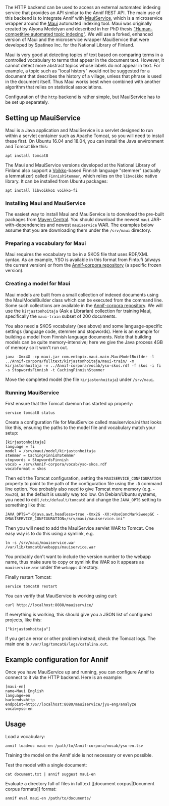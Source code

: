 The HTTP backend can be used to access an external automated indexing service that provides an API similar to the Annif REST API. The main use of this backend is to integrate Annif with [MauiService](https://github.com/NatLibFi/mauiservice), which is a microservice wrapper around the [Maui](http://www.medelyan.com/software) automated indexing tool. Maui was originally created by Alyona Medelyan and described in her PhD thesis ["Human-competitive automated topic indexing"](http://www.medelyan.com/files/phd2009.pdf?attredirects=0&d=1). We will use a forked, enhanced version of Maui and the microservice wrapper MauiService that were developed by Spatineo Inc. for the National Library of Finland.

Maui is very good at detecting topics of text based on comparing terms in a controlled vocabulary to terms that appear in the document text. However, it cannot detect more abstract topics whose labels do not appear in text. For example, a topic such as "local history" would not be suggested for a document that describes the history of a village, unless that phrase is used in the document itself. Thus Maui works best when combined with another algorithm that relies on statistical associations.

Configuration of the `http` backend is rather simple, but MauiService has to be set up separately.


## Setting up MauiService

Maui is a Java application and MauiService is a servlet designed to run within a servlet container such as Apache Tomcat, so you will need to install these first. On Ubuntu 16.04 and 18.04, you can install the Java environment and Tomcat like this:

    apt install tomcat8

The Maui and MauiService versions developed at the National Library of Finland also support a [Voikko](https://voikko.puimula.org/)-based Finnish language "stemmer" (actually a lemmatizer) called `FinnishStemmer`, which relies on the `libvoikko` native library. It can be installed from Ubuntu packages:

    apt install libvoikko1 voikko-fi

### Installing Maui and MauiService

The easiest way to install Maui and MauiService is to download the pre-built packages from [Maven Central](https://search.maven.org/search?q=g:fi.nationallibrary). You should download the newest `maui` JAR-with-dependencies and newest `mauiservice` WAR. The examples below assume that you are downloading them under the `/srv/maui` directory.

### Preparing a vocabulary for Maui

Maui requires the vocabulary to be in a SKOS file that uses RDF/XML syntax. As an example, YSO is available in this format from Finto.fi (always the current version) or from the [Annif-corpora repository](https://github.com/NatLibFi/Annif-corpora/tree/master/vocab) (a specific frozen version).

### Creating a model for Maui

Maui models are built from a small collection of indexed documents using the MauiModelBuilder class which can be executed from the command line. Some such collections are available in the [Annif-corpora repository](https://github.com/NatLibFi/Annif-corpora/tree/master/fulltext). We will use the `kirjastonhoitaja` (Ask a Librarian) collection for training Maui, specifically the `maui-train` subset of 200 documents.

You also need a SKOS vocabulary (see above) and some language-specific settings (language code, stemmer and stopwords). Here is an example for building a model from Finnish language documents. Note that building models can be quite memory-intensive; here we give the Java process 4GB of memory so it won't run out.

    java -Xmx4G -cp maui.jar com.entopix.maui.main.MauiModelBuilder -l ../Annif-corpora/fulltext/kirjastonhoitaja/maui-train/ -m kirjastonhoitaja -v ../Annif-corpora/vocab/yso-skos.rdf -f skos -i fi -s StopwordsFinnish -t CachingFinnishStemmer

Move the completed model (the file `kirjastonhoitaja`) under `/srv/maui`.

### Running MauiService

First ensure that the Tomcat daemon has started up properly:

    service tomcat8 status

Create a configuration file for MauiService called mauiservice.ini that looks like this, ensuring the paths to the model file and vocabulary match your setup:

```
[kirjastonhoitaja]
language = fi
model = /srv/maui/model/kirjastonhoitaja
stemmer = CachingFinnishStemmer
stopwords = StopwordsFinnish
vocab = /srv/Annif-corpora/vocab/yso-skos.rdf
vocabformat = skos
```

Then edit the Tomcat configuration, setting the `MAUISERVICE_CONFIGURATION` property to point to the path of the configuration file using the `-D` command line option. You probably also need to give Tomcat more memory (e.g. `-Xmx2G`), as the default is usually way too low. On Debian/Ubuntu systems, you need to edit `/etc/default/tomcat8` and change the `JAVA_OPTS` setting to something like this:

    JAVA_OPTS="-Djava.awt.headless=true -Xmx2G -XX:+UseConcMarkSweepGC -DMAUISERVICE_CONFIGURATION=/srv/maui/mauiservice.ini"

Then you will need to add the MauiService servlet WAR to Tomcat. One easy way is to do this using a symlink, e.g.

    ln -s /srv/maui/mauiservice.war /var/lib/tomcat8/webapps/mauiservice.war

You probably don't want to include the version number to the webapp name, thus make sure to copy or symlink the WAR so it appears as `mauiservice.war` under the `webapps` directory.

Finally restart Tomcat:

    service tomcat8 restart

You can verify that MauiService is working using curl:

    curl http://localhost:8080/mauiservice/

If everything is working, this should give you a JSON list of configured projects, like this:

    ["kirjastonhoitaja"]

If you get an error or other problem instead, check the Tomcat logs. The main one is `/var/log/tomcat8/logs/catalina.out`.

## Example configuration for Annif

Once you have MauiService up and running, you can configure Annif to connect to it via the HTTP backend. Here is an example:

```
[maui-en]
name=Maui English
language=en
backends=http
endpoint=http://localhost:8080/mauiservice/jyu-eng/analyze
vocab=yso-en
```

## Usage

Load a vocabulary:

    annif loadvoc maui-en /path/to/Annif-corpora/vocab/yso-en.tsv

Training the model on the Annif side is not necessary or even possible.

Test the model with a single document:

    cat document.txt | annif suggest maui-en

Evaluate a directory full of files in fulltext [[document corpus|Document corpus formats]] format:

    annif eval maui-en /path/to/documents/